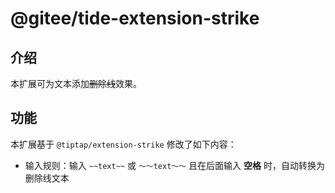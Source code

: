 # @gitee/tide-extension-strike

## 介绍

本扩展可为文本添加~~删除线~~效果。

## 功能

本扩展基于 `@tiptap/extension-strike` 修改了如下内容：

- 输入规则：输入 `~~text~~` 或 `～～text～～` 且在后面输入 **空格** 时，自动转换为删除线文本
